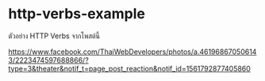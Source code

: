 # http-verbs-example
ตัวอย่าง HTTP Verbs จากโพสต์นี้

https://www.facebook.com/ThaiWebDevelopers/photos/a.461968670506143/2223474597688866/?type=3&theater&notif_t=page_post_reaction&notif_id=1561792877405860

